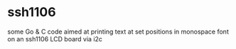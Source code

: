 # ssh1106
some Go &amp; C code aimed at printing text at set positions in monospace font on an ssh1106 LCD board via i2c
